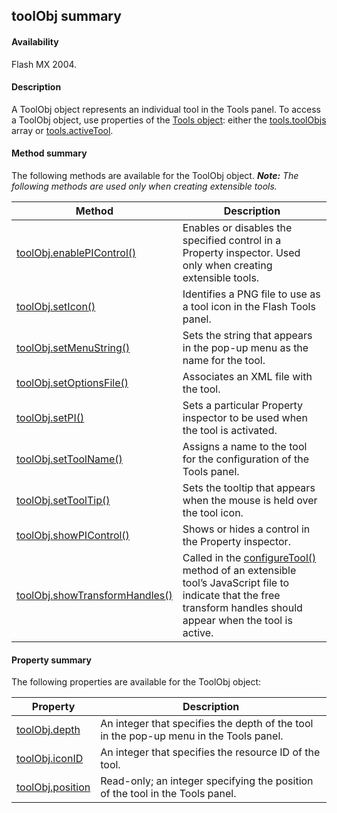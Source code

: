 ## toolObj summary

#### Availability

Flash MX 2004.

#### Description

A ToolObj object represents an individual tool in the Tools panel. To access a ToolObj object, use properties of the [Tools object](#!wielmic/developers-animatesdk-docs/test/Tools_object/tools_summary.md): either the [tools.toolObjs](#!wielmic/developers-animatesdk-docs/test/Tools_object/tools11.md) array or [tools.activeTool](#!wielmic/developers-animatesdk-docs/test/Tools_object/tools.md).

#### Method summary

The following methods are available for the ToolObj object.
***Note:** The following methods are used only when creating extensible tools.*

| **Method**                                       | **Description**                                                                                                                                                                 |
|--------------------------------------------------|---------------------------------------------------------------------------------------------------------------------------------------------------------------------------------|
| [toolObj.enablePIControl()](#!wielmic/developers-animatesdk-docs/test/ToolObj_object/toolObj1.md)      | Enables or disables the specified control in a Property inspector. Used only when creating extensible tools.                                                                    |
| [toolObj.setIcon()](#!wielmic/developers-animatesdk-docs/test/ToolObj_object/toolObj4.md)              | Identifies a PNG file to use as a tool icon in the Flash Tools panel.                                                                                                           |
| [toolObj.setMenuString()](#!wielmic/developers-animatesdk-docs/test/ToolObj_object/toolObj5.md)        | Sets the string that appears in the pop-up menu as the name for the tool.                                                                                                       |
| [toolObj.setOptionsFile()](#!wielmic/developers-animatesdk-docs/test/ToolObj_object/toolObj6.md)       | Associates an XML file with the tool.                                                                                                                                           |
| [toolObj.setPI()](#!wielmic/developers-animatesdk-docs/test/ToolObj_object/toolObj7.md)                | Sets a particular Property inspector to be used when the tool is activated.                                                                                                     |
| [toolObj.setToolName()](#!wielmic/developers-animatesdk-docs/test/ToolObj_object/toolObj8.md)          | Assigns a name to the tool for the configuration of the Tools panel.                                                                                                            |
| [toolObj.setToolTip()](#!wielmic/developers-animatesdk-docs/test/ToolObj_object/toolObj9.md)           | Sets the tooltip that appears when the mouse is held over the tool icon.                                                                                                        |
| [toolObj.showPIControl()](#!wielmic/developers-animatesdk-docs/test/ToolObj_object/toolOb10.md)        | Shows or hides a control in the Property inspector.                                                                                                                             |
| [toolObj.showTransformHandles()](#!wielmic/developers-animatesdk-docs/test/ToolObj_object/toolOb11.md) | Called in the [configureTool()](#!wielmic/developers-animatesdk-docs/test/Top-Level_Functions_and_Methods/configureTool.md) method of an extensible tool’s JavaScript file to indicate that the free transform handles should appear when the tool is active. |

#### Property summary

The following properties are available for the ToolObj object:

| **Property**                       | **Description**                                                                        |
|------------------------------------|----------------------------------------------------------------------------------------|
| [toolObj.depth](#!wielmic/developers-animatesdk-docs/test/ToolObj_object/toolObj.md)    | An integer that specifies the depth of the tool in the pop-up menu in the Tools panel. |
| [toolObj.iconID](#!wielmic/developers-animatesdk-docs/test/ToolObj_object/toolObj2.md)   | An integer that specifies the resource ID of the tool.                                 |
| [toolObj.position](#!wielmic/developers-animatesdk-docs/test/ToolObj_object/toolObj3.md) | Read-only; an integer specifying the position of the tool in the Tools panel.          |

<span id="toolObj.depth" class="anchor"></span>

